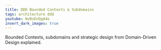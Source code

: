```yaml
---
title: DDD Bounded Contexts & Subdomains
tags: architecture ddd
youtube: NvBsEnDgA4o
invert_dark_images: true
---
```


Bounded Contexts, subdomains and strategic design from Domain-Driven Design explained.